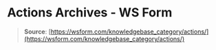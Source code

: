 # Actions Archives - WS Form

> **Source**: [https://wsform.com/knowledgebase_category/actions/](https://wsform.com/knowledgebase_category/actions/)
